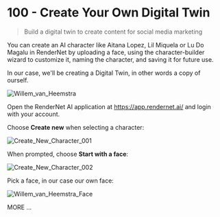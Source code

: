 # 100 - Create Your Own Digital Twin

> Build a digital twin to create content for social media marketing

You can create an AI character like Aitana Lopez, Lil Miquela or Lu Do Magalu in RenderNet by uploading a face, using the character-builder wizard to customize it, naming the character, and saving it for future use.

In our case, we'll be creating a Digital Twin, in other words a copy of ourself.

![Willem_van_Heemstra](https://github.com/user-attachments/assets/c95081cf-13c6-4691-8ae1-29c4a6c7a450)

Open the RenderNet AI application at https://app.rendernet.ai/ and login with your account.

Choose **Create new** when selecting a character:

![Create_New_Character_001](https://github.com/user-attachments/assets/98f3a6d4-fe73-4c45-80e5-55ad98fbde13)

When prompted, choose **Start with a face**:

![Create_New_Character_002](https://github.com/user-attachments/assets/dc8ced75-3014-4764-9878-b3eafe5d24ef)

Pick a face, in our case our own face:

![Willem_van_Heemstra_Face](https://github.com/user-attachments/assets/ccccdc8a-8dd4-40d0-ba93-b122e5778181)



MORE ...
